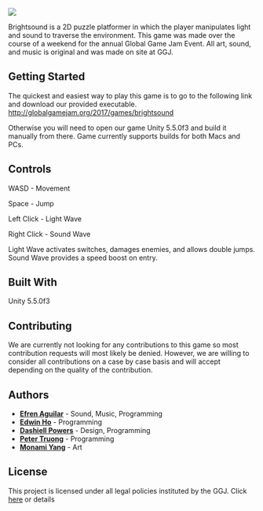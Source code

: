 
[<img src="https://github.com/eaho1/Brightsound/blob/60b178ccc27e3fa5edb9b8d975da0838b6b20da4/Brightsound/Assets/Art/Backgrounds/title.png">](http://globalgamejam.org/2017/games/brightsound)

Brightsound is a 2D puzzle platformer in which the player manipulates light and sound to traverse the environment.
This game was made over the course of a weekend for the annual Global Game Jam Event. All art, sound, and music is original and was made on site at GGJ.

## Getting Started

The quickest and easiest way to play this game is to go to the following link and download our provided executable.
http://globalgamejam.org/2017/games/brightsound

Otherwise you will need to open our game Unity 5.5.0f3 and build it manually from there. Game currently supports builds for both Macs and PCs.

## Controls
WASD - Movement

Space - Jump

Left Click - Light Wave

Right Click - Sound Wave 

Light Wave activates switches, damages enemies, and allows double jumps. Sound Wave provides a speed boost on entry.

## Built With
Unity 5.5.0f3

## Contributing
We are currently not looking for any contributions to this game so most contribution requests will most likely be denied. However, we are willing to consider all contributions on a case by case basis and will accept depending on the quality of the contribution.

## Authors
* [**Efren Aguilar**](https://github.com/efrenaguilar95) - Sound, Music, Programming
* [**Edwin Ho**](https://edwinho555.itch.io/) - Programming
* [**Dashiell Powers**](https://github.com/DashiellP) - Design, Programming
* [**Peter Truong**](https://pgtruong.github.io/) - Programming
* [**Monami Yang**](https://github.com/ichigolollipop) - Art


## License

This project is licensed under all legal policies instituted by the GGJ. Click [here](http://globalgamejam.org/code-conduct-legal-policies) or details
